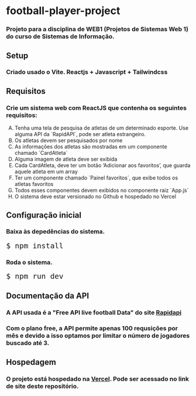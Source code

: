 # football-player-project

<h3>Projeto para a disciplina de WEB1 (Projetos de Sistemas Web 1) do curso de Sistemas de Informação.</h3>

## Setup
<h3>Criado usado o Vite. Reactjs + Javascript + Tailwindcss</h3>

## Requisitos

<h3>Crie um sistema web com ReactJS que contenha os seguintes requisitos:</h3>

<ol type="A">
  <li>Tenha uma tela de pesquisa de atletas de um determinado esporte. Use alguma API da ´RapidAPI´, pode ser atleta estrangeiro.</li>
  <li>Os atletas devem ser pesquisados por nome</li>
  <li>As informações dos atletas são mostradas em um componente chamado ´CardAtleta´</li>
  <li>Alguma imagem de atleta deve ser exibida</li>
  <li>Cada CardAtleta, deve ter um botão ‘Adicionar aos favoritos’, que guarda aquele atleta em um array</li>
  <li>Ter um componente chamado ´Painel favoritos´, que exibe todos os atletas favoritos</li>
  <li>Todos esses componentes devem exibidos no componente raiz ´App.js´</li>
  <li>O sistema deve estar versionado no Github e hospedado no Vercel</li>
</ol>
 
## Configuração inicial 

<h3>Baixa às depedências do sistema.</h3>
<code style="font-size: 20px;">$ npm install</code>
<br>
<h3>Roda o sistema.</h3>
<code style="font-size: 20px;">$ npm run dev</code>

## Documentação da API

<h3>A API usada é a "Free API live football Data" do site <a href="https://rapidapi.com"><strong>Rapidapi</strong></a></h3>

<h3>Com o plano free, a API permite apenas 100 requsições por mês e devido a isso optamos por limitar o número de jogadores buscado até 3.</h3>

## Hospedagem

<h3>O projeto está hospedado na <a href="https://vercel.com/"><strong>Vercel</stong></a>. Pode ser acessado no link de site deste repositório.</h3>
